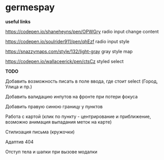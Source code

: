 # germespay
**useful links**

https://codepen.io/shaneheyns/pen/OPWGry  radio input change content

https://codepen.io/soulrider911/pen/qhEzf  radio input style

https://snazzymaps.com/style/132/light-gray gray style map

https://codepen.io/wallaceerick/pen/ctsCz styled select

**TODO**

Добавить возможность писать в поле ввода, где стоит select (Город, Улица и пр.)

Добавить валидацию инпутов на фронте при потери фокуса

Добавить правую синюю границу у пунктов

Работа с картой (клик по пункту - центрирование и приближение, возможно анимация выпадания меток на карте)

Стилизация письма (кружочки)

Адаптив 404

Отступ тела и шапки при вызове модалки